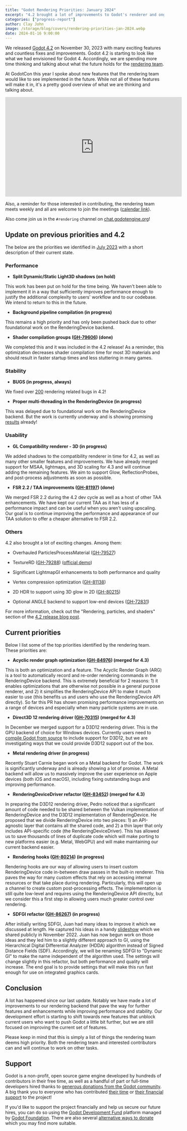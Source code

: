 ```yaml
---
title: "Godot Rendering Priorities: January 2024"
excerpt: "4.2 brought a lot of improvements to Godot's renderer and ongoing work is paving the way for new features"
categories: ["progress-report"]
author: Clay John
image: /storage/blog/covers/rendering-priorities-jan-2024.webp
date: 2024-01-16 9:00:00
---
```


We released [Godot 4.2](https://godotengine.org/article/godot-4-2-arrives-in-style/) on November 30, 2023 with many exciting features and countless fixes and improvements. Godot 4.2 is starting to look like what we had envisioned for Godot 4. Accordingly, we are spending more time thinking and talking about what the future holds for the [rendering team](https://godotengine.org/teams/#rendering).

At GodotCon this year I spoke about new features that the rendering team would like to see implemented in the future. While not all of these features will make it in, it's a pretty good overview of what we are thinking and talking about.

<iframe width="560" height="315" src="https://www.youtube.com/embed/MW3IFMvDTCY" frameborder="0" allow="accelerometer; autoplay; encrypted-media; gyroscope; picture-in-picture" allowfullscreen></iframe>

Also, a reminder for those interested in contributing, the rendering team meets weekly and all are welcome to join the meetings ([calendar link](https://calendar.google.com/calendar/u/0/r?cid=dXBwOGIwZXU0a3BlZjFjNTB2dTJmM2tjOGNAZ3JvdXAuY2FsZW5kYXIuZ29vZ2xlLmNvbQ)).

Also come join us in the `#rendering` channel on [chat.godotengine.org](https://chat.godotengine.org)!

## Update on previous priorities and 4.2

The below are the priorities we identified in [July 2023](https://godotengine.org/article/rendering-priorities-july-2023) with a short description of their current state.

### Performance

* **Split Dynamic/Static Light3D shadows (on hold)**

This work has been put on hold for the time being. We haven't been able to implement it in a way that sufficiently improves performance enough to justify the additional complexity to users' workflow and to our codebase. We intend to return to this in the future.

* **Background pipeline compilation (in progress)**

This remains a high priority and has only been pushed back due to other foundational work on the RenderingDevice backend.

* **Shader compilation groups ([GH-79606](https://github.com/godotengine/godot/pull/79606)) (done)**

We completed this and it was included in the 4.2 release! As a reminder, this optimization decreases shader compilation time for most 3D materials and should result in faster startup times and less stuttering in many games.

### Stability

* **BUGS (in progress, always)**

We fixed over [200](https://github.com/godotengine/godot/pulls?q=is%3Apr+milestone%3A4.2+is%3Aclosed+label%3Atopic%3Arendering%2Ctopic%3Ashaders%2Ctopic%3Aparticles+label%3Abug) rendering related bugs in 4.2! 

* **Proper multi-threading in the RenderingDevice (in progress)**

This was delayed due to foundational work on the RenderingDevice backend. But the work is currently underway and is showing promising [results](https://twitter.com/dariosamo/status/1735363059202375819) already!

### Usability

* **GL Compatibility renderer - 3D (in progress)**

We added shadows to the compatibility renderer in time for 4.2, as well as many other smaller features and improvements. We have already merged support for MSAA, lightmaps, and 3D scaling for 4.3 and will continue adding the remaining features. We aim to support Glow, ReflectionProbes, and post-process adjustments as soon as possible.

* **FSR 2.2 / TAA improvements ([GH-81197](https://github.com/godotengine/godot/pull/81197)) (done)**

We merged FSR 2.2 during the 4.2 dev cycle as well as a host of other TAA enhancements. We have kept our current TAA as it has less of a performance impact and can be useful when you aren't using upscaling. Our goal is to continue improving the performance and appearance of our TAA solution to offer a cheaper alternative to FSR 2.2.

### Others

4.2 also brought a lot of exciting changes. Among them:

* Overhauled ParticlesProcessMaterial ([GH-79527](https://github.com/godotengine/godot/pull/79527))

* TextureRD ([GH-79288](https://github.com/godotengine/godot/pull/79288)) ([official demo](https://github.com/godotengine/godot-demo-projects/tree/master/compute/texture))

* Significant LightmapGI enhancements to both performance and quality

* Vertex compression optimization ([GH-81138](https://github.com/godotengine/godot/pull/81138))

* 2D HDR to support using 3D glow in 2D ([GH-80215](https://github.com/godotengine/godot/pull/80215))

* Optional ANGLE backend to support low-end devices ([GH-72831](https://github.com/godotengine/godot/pull/72831))

For more information, check out the "Rendering, particles, and shaders" section of the [4.2 release blog post](https://godotengine.org/article/godot-4-2-arrives-in-style/#rendering-particles-and-shaders).


## Current priorities

Below I list some of the top priorities identified by the rendering team. These priorities are:

* **Acyclic render graph optimization ([GH-84976](https://github.com/godotengine/godot/pull/84976)) (merged for 4.3)**

This is both an optimization and a feature. The Acyclic Render Graph (ARG) is a tool to automatically record and re-order rendering commands in the RenderingDevice backend. This is extremely beneficial for 2 reasons: 1) it enables optimizations that are otherwise not possible in a general purpose renderer, and 2) it simplifies the RenderingDevice API to make it much easier to use (this benefits us and users who use the RenderingDevice API directly). So far this PR has shown promising performance improvements on a range of devices and especially when many particle systems are in use. 

* **Direct3D 12 rendering driver ([GH-70315](https://github.com/godotengine/godot/pull/70315)) (merged for 4.3)**

In December we merged support for a D3D12 rendering driver. This is the GPU backend of choice for Windows devices. Currently users need to [compile Godot from source](https://docs.godotengine.org/en/latest/engine_details/development/compiling/compiling_for_windows.html#compiling-with-support-for-direct3d-12) to include support for D3D12, but we are investigating ways that we could provide D3D12 support out of the box.

* **Metal rendering driver (in progress)**

Recently Stuart Carnie began work on a Metal backend for Godot. The work is significantly underway and is already showing a lot of promise. A Metal backend will allow us to massively improve the user experience on Apple devices (both iOS and macOS), including fixing outstanding bugs and improving performance.


* **RenderingDeviceDriver refactor ([GH-83452](https://github.com/godotengine/godot/pull/83452)) (merged for 4.3)**

In preparing the D3D12 rendering driver, Pedro noticed that a significant amount of code needed to be shared between the Vulkan implementation of RenderingDevice and the D3D12 implementation of RenderingDevice. He proposed that we divide RenderingDevice into two pieces: 1) an API-agnostic layer that contains all the shared code, and 2) a thin layer that only includes API-specific code (the RenderingDeviceDriver). This has allowed us to save thousands of lines of duplicate code which will make porting to new platforms easier (e.g. Metal, WebGPU) and will make maintaining our current backend easier. 

* **Rendering hooks ([GH-80214](https://github.com/godotengine/godot/pull/80214)) (in progress)**

Rendering hooks are our way of allowing users to insert custom RenderingDevice code in-between draw passes in the built-in renderer. This paves the way for many custom effects that rely on accessing internal resources or that take place during rendering. Particularly, this will open up a channel to create custom post-processing effects. The implementation is still quite low-level and requires using the RenderingDevice API directly, but we consider this a first step in allowing users much greater control over rendering.

* **SDFGI refactor ([GH-86267](https://github.com/godotengine/godot/pull/86267)) (in progress)**

After initially writing SDFGI, Juan had many ideas to improve it which we discussed at length. He captured his ideas in a handy [slideshow](https://www.docdroid.net/YNntL0e/godot-sdfgi-pdf) which we shared publicly in November 2022. Juan has now begun work on those ideas and they led him to a slightly different approach to GI, using the Hierarchical Digital Differential Analyzer (HDDA) algorithm instead of Signed Distance Fields (SDF). Accordingly, we will be renaming SDFGI to "Dynamic GI" to make the name independent of the algorithm used. The settings will change slightly in this refactor, but both performance and quality will increase. The end goal is to provide settings that will make this run fast enough for use on integrated graphics cards.

## Conclusion

A lot has happened since our last update. Notably we have made a lot of improvements to our rendering backend that pave the way for further features and enhancements while improving performance and stability. Our development effort is starting to shift towards new features that unblock current users who want to push Godot a little bit further, but we are still focused on improving the current set of features.

Please keep in mind that this is simply a list of things the rendering team deems high priority. Both the rendering team and interested contributors can and will continue to work on other tasks.

## Support

Godot is a non-profit, open source game engine developed by hundreds of contributors in their free time, as well as a handful of part or full-time developers hired thanks to [generous donations from the Godot community](https://fund.godotengine.org/). A big thank you to everyone who has contributed [their time](https://github.com/godotengine/godot/blob/master/AUTHORS.md) or [their financial support](https://github.com/godotengine/godot/blob/master/DONORS.md) to the project!

If you'd like to support the project financially and help us secure our future hires, you can do so using the [Godot Development Fund](https://fund.godotengine.org/) platform managed by [Godot Foundation](https://godot.foundation/). There are also several [alternative ways to donate](/donate) which you may find more suitable.

